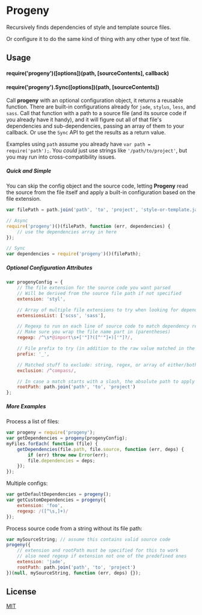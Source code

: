 Progeny
=======
Recursively finds dependencies of style and template source files.

Or configure it to do the same kind of thing with any other type of text file.


Usage
-----
#### require('progeny')([options])(path, [sourceContents], callback)
#### require('progeny').Sync([options])(path, [sourceContents])
Call **progeny** with an optional configuration object, it returns a reusable
function. There are built-in configurations already for `jade`, `stylus`,
`less`, and `sass`. Call that function with a path to a source file (and its
source code if you already have it handy), and it will figure out all of that
file's dependencies and sub-dependencies, passing an array of them to your
callback. Or use the `Sync` API to get the results as a return value.

Examples using `path` assume you already have `var path = require('path');`.
You _could_ just use strings like `'/path/to/project'`, but you may run into
cross-compatibility issues.

##### Quick and Simple
You can skip the config object and the source code, letting **Progeny** read
the source from the file itself and apply a built-in configuration based on the file extension.

```javascript
var filePath = path.join('path', 'to', 'project', 'style-or-template.jade');

// Async
require('progeny')()(filePath, function (err, dependencies) {
    // use the dependencies array in here
});

// Sync
var dependencies = require('progeny')()(filePath);
```

##### Optional Configuration Attributes

```javascript
var progenyConfig = {
    // The file extension for the source code you want parsed
    // Will be derived from the source file path if not specified
    extension: 'styl',

    // Array of multiple file extensions to try when looking for dependencies
    extensionsList: ['scss', 'sass'],

    // Regexp to run on each line of source code to match dependency references
    // Make sure you wrap the file name part in (parentheses)
    regexp: /^\s*@import\s+['"]?([^'"]+)['"]?/,

    // File prefix to try (in addition to the raw value matched in the regexp)
    prefix: '_',

    // Matched stuff to exclude: string, regex, or array of either/both
    exclusion: /^compass/,

    // In case a match starts with a slash, the absolute path to apply
    rootPath: path.join('path', 'to', 'project')
};
```

##### More Examples
Process a list of files:

```javascript
var progeny = require('progeny');
var getDependencies = progeny(progenyConfig);
myFiles.forEach( function (file) {
    getDependencies(file.path, file.source, function (err, deps) {
        if (err) throw new Error(err);
        file.dependencies = deps;
    });
});
```

Multiple configs:

```javascript
var getDefaultDependencies = progeny();
var getCustomDependencies = progeny({
    extension: 'foo',
    regexp: /([^\s,]+)/
});
```

Process source code from a string without its file path:

```javascript
var mySourceString; // assume this contains valid source code
progeny({
    // extension and rootPath must be specified for this to work
    // also need regexp if extension not one of the predefined ones
    extension: 'jade',
    rootPath: path.join('path', 'to', 'project')
})(null, mySourceString, function (err, deps) {});
```


License
-------
[MIT](https://raw.github.com/es128/progeny/master/LICENSE)
